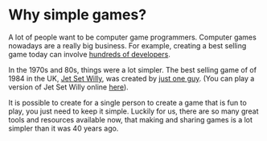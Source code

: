 # Why simple games?

A lot of people want to be computer game programmers. Computer games nowadays are a really big business. For example, creating a best selling game today can involve [hundreds of developers](https://venturebeat.com/2011/09/06/call-of-duty-consumes-the-time-of-four-or-five-activision-studios-video/).

In the 1970s and 80s, things were a lot simpler. The best selling game of of 1984 in the UK, [Jet Set Willy](https://en.wikipedia.org/wiki/Jet_Set_Willy), was created by [just one guy](https://en.wikipedia.org/wiki/Matthew_Smith_(games_programmer)). (You can play a version of Jet Set Willy online [here](https://www.playdosgames.com/play/jet-set-willy/#)).

It is possible to create for a single person to create a game that is fun to play, you just need to keep it simple. Luckily for us, there are so many great tools and resources available now, that making and sharing games is a lot simpler than it was 40 years ago. 